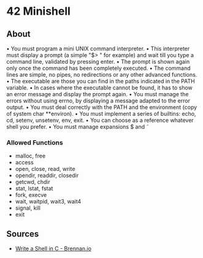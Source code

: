 # 42 Minishell

## About

• You must program a mini UNIX command interpreter.
• This interpreter must display a prompt (a simple "$> " for example) and wait till
you type a command line, validated by pressing enter.
• The prompt is shown again only once the command has been completely executed.
• The command lines are simple, no pipes, no redirections or any other advanced functions.
• The executable are those you can find in the paths indicated in the PATH variable.
• In cases where the executable cannot be found, it has to show an error message and
display the prompt again.
• You must manage the errors without using errno, by displaying a message adapted to the error output.
• You must deal correctly with the PATH and the environment (copy of system char **environ).
• You must implement a series of builtins: echo, cd, setenv, unsetenv, env, exit.
• You can choose as a reference whatever shell you prefer.
• You must manage expansions $ and  ̃

### Allowed Functions

- malloc, free
- access
- open, close, read, write
- opendir, readdir, closedir 
- getcwd, chdir
- stat, lstat, fstat
-  fork, execve
- wait, waitpid, wait3, wait4
- signal, kill
- exit

## Sources

- [Write a Shell in C - Brennan.io](https://brennan.io/2015/01/16/write-a-shell-in-c/)

